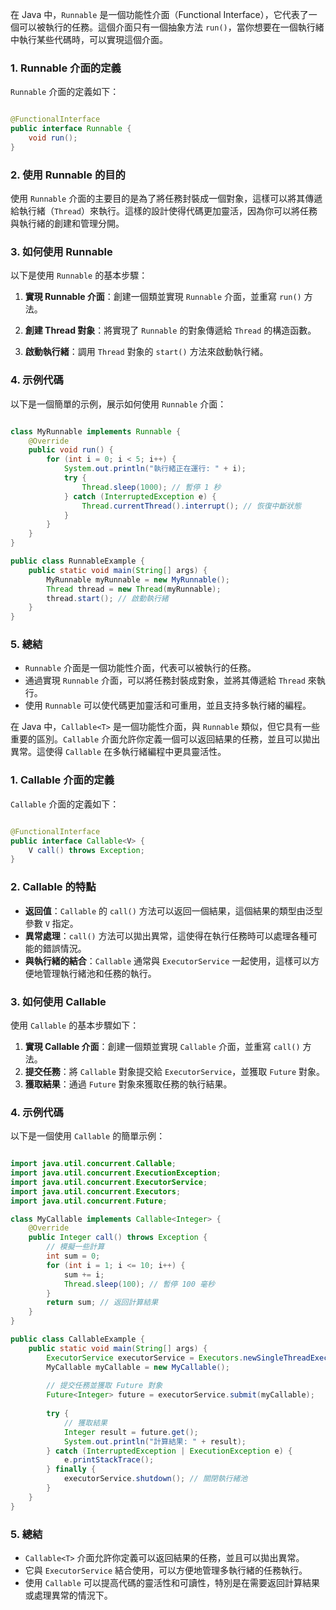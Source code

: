 在 Java 中，`Runnable` 是一個功能性介面（Functional Interface），它代表了一個可以被執行的任務。這個介面只有一個抽象方法 `run()`，當你想要在一個執行緒中執行某些代碼時，可以實現這個介面。

### 1. Runnable 介面的定義

`Runnable` 介面的定義如下：
```java

@FunctionalInterface
public interface Runnable {
    void run();
}
```

### 2. 使用 Runnable 的目的

使用 `Runnable` 介面的主要目的是為了將任務封裝成一個對象，這樣可以將其傳遞給執行緒（`Thread`）來執行。這樣的設計使得代碼更加靈活，因為你可以將任務與執行緒的創建和管理分開。

### 3. 如何使用 Runnable

以下是使用 `Runnable` 的基本步驟：

1. **實現 Runnable 介面**：創建一個類並實現 `Runnable` 介面，並重寫 `run()` 方法。
    
2. **創建 Thread 對象**：將實現了 `Runnable` 的對象傳遞給 `Thread` 的構造函數。
    
3. **啟動執行緒**：調用 `Thread` 對象的 `start()` 方法來啟動執行緒。
    

### 4. 示例代碼

以下是一個簡單的示例，展示如何使用 `Runnable` 介面：
```java

class MyRunnable implements Runnable {
    @Override
    public void run() {
        for (int i = 0; i < 5; i++) {
            System.out.println("執行緒正在運行: " + i);
            try {
                Thread.sleep(1000); // 暫停 1 秒
            } catch (InterruptedException e) {
                Thread.currentThread().interrupt(); // 恢復中斷狀態
            }
        }
    }
}

public class RunnableExample {
    public static void main(String[] args) {
        MyRunnable myRunnable = new MyRunnable();
        Thread thread = new Thread(myRunnable);
        thread.start(); // 啟動執行緒
    }
}
```


### 5. 總結

- `Runnable` 介面是一個功能性介面，代表可以被執行的任務。
- 通過實現 `Runnable` 介面，可以將任務封裝成對象，並將其傳遞給 `Thread` 來執行。
- 使用 `Runnable` 可以使代碼更加靈活和可重用，並且支持多執行緒的編程。




在 Java 中，`Callable<T>` 是一個功能性介面，與 `Runnable` 類似，但它具有一些重要的區別。`Callable` 介面允許你定義一個可以返回結果的任務，並且可以拋出異常。這使得 `Callable` 在多執行緒編程中更具靈活性。

### 1. Callable 介面的定義

`Callable` 介面的定義如下：
```java

@FunctionalInterface
public interface Callable<V> {
    V call() throws Exception;
}

```

### 2. Callable 的特點

- **返回值**：`Callable` 的 `call()` 方法可以返回一個結果，這個結果的類型由泛型參數 `V` 指定。
- **異常處理**：`call()` 方法可以拋出異常，這使得在執行任務時可以處理各種可能的錯誤情況。
- **與執行緒的結合**：`Callable` 通常與 `ExecutorService` 一起使用，這樣可以方便地管理執行緒池和任務的執行。

### 3. 如何使用 Callable

使用 `Callable` 的基本步驟如下：

1. **實現 Callable 介面**：創建一個類並實現 `Callable` 介面，並重寫 `call()` 方法。
2. **提交任務**：將 `Callable` 對象提交給 `ExecutorService`，並獲取 `Future` 對象。
3. **獲取結果**：通過 `Future` 對象來獲取任務的執行結果。

### 4. 示例代碼

以下是一個使用 `Callable` 的簡單示例：
```java

import java.util.concurrent.Callable;
import java.util.concurrent.ExecutionException;
import java.util.concurrent.ExecutorService;
import java.util.concurrent.Executors;
import java.util.concurrent.Future;

class MyCallable implements Callable<Integer> {
    @Override
    public Integer call() throws Exception {
        // 模擬一些計算
        int sum = 0;
        for (int i = 1; i <= 10; i++) {
            sum += i;
            Thread.sleep(100); // 暫停 100 毫秒
        }
        return sum; // 返回計算結果
    }
}

public class CallableExample {
    public static void main(String[] args) {
        ExecutorService executorService = Executors.newSingleThreadExecutor();
        MyCallable myCallable = new MyCallable();
        
        // 提交任務並獲取 Future 對象
        Future<Integer> future = executorService.submit(myCallable);
        
        try {
            // 獲取結果
            Integer result = future.get();
            System.out.println("計算結果: " + result);
        } catch (InterruptedException | ExecutionException e) {
            e.printStackTrace();
        } finally {
            executorService.shutdown(); // 關閉執行緒池
        }
    }
}

```

### 5. 總結

- `Callable<T>` 介面允許你定義可以返回結果的任務，並且可以拋出異常。
- 它與 `ExecutorService` 結合使用，可以方便地管理多執行緒的任務執行。
- 使用 `Callable` 可以提高代碼的靈活性和可讀性，特別是在需要返回計算結果或處理異常的情況下。